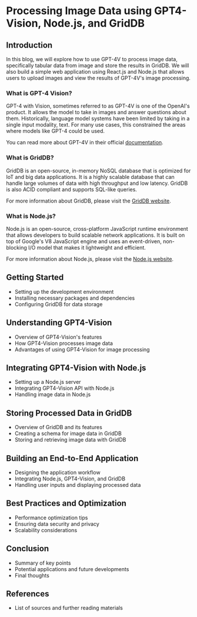 # Processing Image Data using GPT4-Vision, Node.js, and GridDB

## Introduction

In this blog, we will explore how to use GPT-4V to process image data, specifically tabular data from image and store the results in GridDB. We will also build a simple web application using React.js and Node.js that allows users to upload images and view the results of GPT-4V's image processing.

### What is GPT-4 Vision? 

GPT-4 with Vision, sometimes referred to as GPT-4V is one of the OpenAI's product. It allows the model to take in images and answer questions about them. Historically, language model systems have been limited by taking in a single input modality, text. For many use cases, this constrained the areas where models like GPT-4 could be used.

You can read more about GPT-4V in their official [documentation](https://platform.openai.com/docs/guides/vision).

### What is GridDB?

GridDB is an open-source, in-memory NoSQL database that is optimized for IoT and big data applications. It is a highly scalable database that can handle large volumes of data with high throughput and low latency. GridDB is also ACID compliant and supports SQL-like queries. 

For more information about GridDB, please visit the [GridDB website](https://griddb.net/).

### What is Node.js?

Node.js is an open-source, cross-platform JavaScript runtime environment that allows developers to build scalable network applications. It is built on top of Google's V8 JavaScript engine and uses an event-driven, non-blocking I/O model that makes it lightweight and efficient. 

For more information about Node.js, please visit the [Node.js website](https://nodejs.org/en/).

## Getting Started

- Setting up the development environment
- Installing necessary packages and dependencies
- Configuring GridDB for data storage

## Understanding GPT4-Vision

- Overview of GPT4-Vision's features
- How GPT4-Vision processes image data
- Advantages of using GPT4-Vision for image processing

## Integrating GPT4-Vision with Node.js

- Setting up a Node.js server
- Integrating GPT4-Vision API with Node.js
- Handling image data in Node.js

## Storing Processed Data in GridDB

- Overview of GridDB and its features
- Creating a schema for image data in GridDB
- Storing and retrieving image data with GridDB

## Building an End-to-End Application

- Designing the application workflow
- Integrating Node.js, GPT4-Vision, and GridDB
- Handling user inputs and displaying processed data

## Best Practices and Optimization

- Performance optimization tips
- Ensuring data security and privacy
- Scalability considerations

## Conclusion

- Summary of key points
- Potential applications and future developments
- Final thoughts

## References

- List of sources and further reading materials
